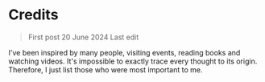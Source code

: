 # Credits

> First post 20 June 2024
> Last edit

I've been inspired by many people, visiting events, reading books and watching videos. It's impossible to exactly trace every thought to its origin. Therefore, I just list those who were most important to me. 

